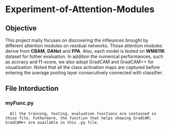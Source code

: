 # Experiment-of-Attention-Modules
## Objective
  This project maily focuses on discovering the infleunces brought by different attention modules on residual networks. Those attention modules derive from **CBAM**, **DANet** and **FPA**.
  Also, each model is tested on **WM811K** dataset for futher evaluation. In addition the numerical performances, such as accracy and f1-score, we also adopt GradCAM and GradCAM++ for visualization. Noted that all the class activation maps are captured before entering the average pooling layer consecutively connected with classifier.
## File Intorduction
  ### myFunc.py
      All the training, testing, evaluation functions are contained in thise file. Futhermore, the function that helps showing GradCAM, GradCAM++ are available in this .py file.
